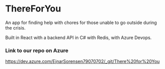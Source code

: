 # ThereForYou
An app for finding help with chores for those unable to go outside during the crisis.

Built in React with a backend API in C# with Redis, with Azure Devops.

### Link to our repo on Azure
https://dev.azure.com/EjnarSorensen79070702/_git/There%20for%20You

